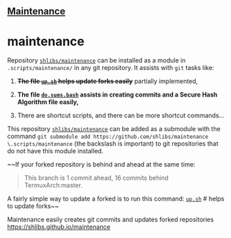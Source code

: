 ## [Maintenance](https://shlibs.github.io/maintenance/) 

# maintenance

Repository [`shlibs/maintenance`](https://github.com/shlibs/maintenance) can be installed as a module in `.scripts/maintenance/` in any git repository.  It assists with `git` tasks like:

1) ~~**The file [`up.sh`](https://github.com/shlibs/maintenance/blob/master/upr.sh) helps update forks easily**~~  partially implemented,

2) **The file [`do.sums.bash`](https://github.com/shlibs/maintenance/blob/master/do.sums.bash) assists in creating commits and a Secure Hash Algorithm file easily,**

3) There are shortcut scripts, and there can be more shortcut commands...

This repository [`shlibs/maintenance`](https://github.com/shlibs/maintenance) can be added as a submodule with the command `git submodule add https://github.com/shlibs/maintenance \.scripts/maintenance` (the backslash is important) to git repositories that do not have this module installed.

~~If your forked repository is behind and ahead at the same time:
> This branch is 1 commit ahead, 16 commits behind TermuxArch:master.

A fairly simple way to update a forked is to run this command:
[`up.sh`](https://github.com/shlibs/maintenance/blob/master/upr.sh) # helps to update forks~~

Maintenance easily creates git commits and updates forked repositories https://shlibs.github.io/maintenance
<!--maintenance README.md OEF-->
